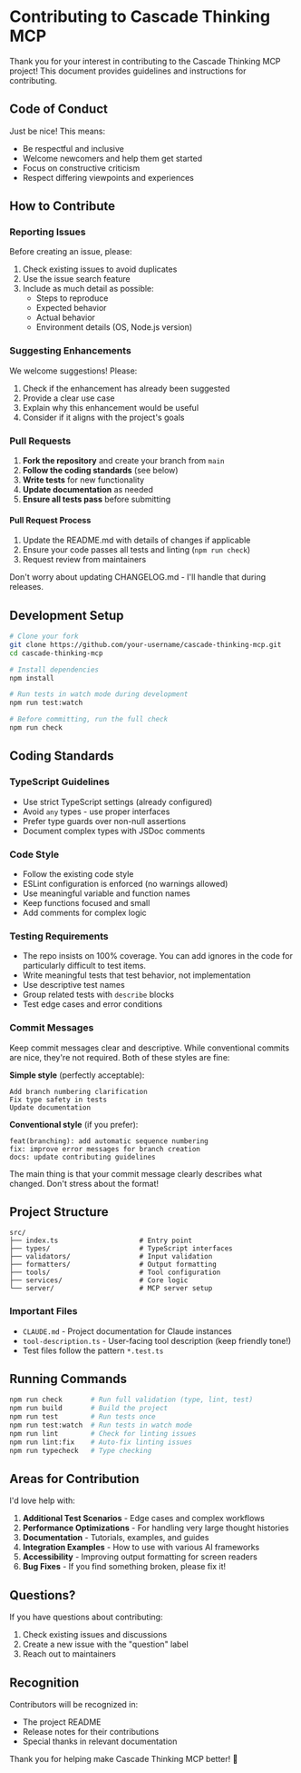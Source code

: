 # Contributing to Cascade Thinking MCP

Thank you for your interest in contributing to the Cascade Thinking MCP project! This document provides guidelines and instructions for contributing.

## Code of Conduct

Just be nice! This means:
- Be respectful and inclusive
- Welcome newcomers and help them get started
- Focus on constructive criticism
- Respect differing viewpoints and experiences

## How to Contribute

### Reporting Issues

Before creating an issue, please:
1. Check existing issues to avoid duplicates
2. Use the issue search feature
3. Include as much detail as possible:
   - Steps to reproduce
   - Expected behavior
   - Actual behavior
   - Environment details (OS, Node.js version)

### Suggesting Enhancements

We welcome suggestions! Please:
1. Check if the enhancement has already been suggested
2. Provide a clear use case
3. Explain why this enhancement would be useful
4. Consider if it aligns with the project's goals

### Pull Requests

1. **Fork the repository** and create your branch from `main`
2. **Follow the coding standards** (see below)
3. **Write tests** for new functionality
4. **Update documentation** as needed
5. **Ensure all tests pass** before submitting

#### Pull Request Process

1. Update the README.md with details of changes if applicable
2. Ensure your code passes all tests and linting (`npm run check`)
3. Request review from maintainers

Don't worry about updating CHANGELOG.md - I'll handle that during releases.

## Development Setup

```bash
# Clone your fork
git clone https://github.com/your-username/cascade-thinking-mcp.git
cd cascade-thinking-mcp

# Install dependencies
npm install

# Run tests in watch mode during development
npm run test:watch

# Before committing, run the full check
npm run check
```

## Coding Standards

### TypeScript Guidelines

- Use strict TypeScript settings (already configured)
- Avoid `any` types - use proper interfaces
- Prefer type guards over non-null assertions
- Document complex types with JSDoc comments

### Code Style

- Follow the existing code style
- ESLint configuration is enforced (no warnings allowed)
- Use meaningful variable and function names
- Keep functions focused and small
- Add comments for complex logic

### Testing Requirements

- The repo insists on 100% coverage. You can add ignores in the code for particularly difficult to test items.
- Write meaningful tests that test behavior, not implementation
- Use descriptive test names
- Group related tests with `describe` blocks
- Test edge cases and error conditions

### Commit Messages

Keep commit messages clear and descriptive. While conventional commits are nice, they're not required. Both of these styles are fine:

**Simple style** (perfectly acceptable):
```
Add branch numbering clarification
Fix type safety in tests
Update documentation
```

**Conventional style** (if you prefer):
```
feat(branching): add automatic sequence numbering
fix: improve error messages for branch creation
docs: update contributing guidelines
```

The main thing is that your commit message clearly describes what changed. Don't stress about the format!

## Project Structure

```
src/
├── index.ts                    # Entry point
├── types/                      # TypeScript interfaces
├── validators/                 # Input validation
├── formatters/                 # Output formatting
├── tools/                      # Tool configuration
├── services/                   # Core logic
└── server/                     # MCP server setup
```

### Important Files

- `CLAUDE.md` - Project documentation for Claude instances
- `tool-description.ts` - User-facing tool description (keep friendly tone!)
- Test files follow the pattern `*.test.ts`

## Running Commands

```bash
npm run check       # Run full validation (type, lint, test)
npm run build       # Build the project
npm run test        # Run tests once
npm run test:watch  # Run tests in watch mode
npm run lint        # Check for linting issues
npm run lint:fix    # Auto-fix linting issues
npm run typecheck   # Type checking
```

## Areas for Contribution

I'd love help with:

1. **Additional Test Scenarios** - Edge cases and complex workflows
2. **Performance Optimizations** - For handling very large thought histories
3. **Documentation** - Tutorials, examples, and guides
4. **Integration Examples** - How to use with various AI frameworks
5. **Accessibility** - Improving output formatting for screen readers
6. **Bug Fixes** - If you find something broken, please fix it!

## Questions?

If you have questions about contributing:
1. Check existing issues and discussions
2. Create a new issue with the "question" label
3. Reach out to maintainers

## Recognition

Contributors will be recognized in:
- The project README
- Release notes for their contributions
- Special thanks in relevant documentation

Thank you for helping make Cascade Thinking MCP better! 🚀